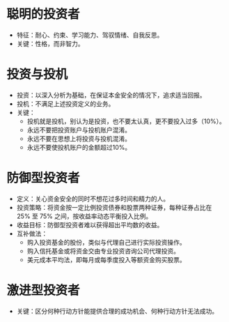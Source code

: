 # 聪明的投资者
* 特征：耐心、约束、学习能力、驾驭情绪、自我反思。
* 关键：性格，而非智力。

# 投资与投机
* 投资：以深入分析为基础，在保证本金安全的情况下，追求适当回报。
* 投机：不满足上述投资定义的业务。
* 关键：
    * 投机就是投机，别认为是投资，也不要太认真，更不要投入过多（10%）。
    * 永远不要把投资账户与投机账户混淆。
    * 永远不要在思想上将投资与投机混淆。
    * 永远不要使投机账户的金额超过10%。

# 防御型投资者
* 定义：关心资金安全的同时不想花过多时间和精力的人。
* 投资策略：将资金按一定比例投资债券和股票两种证券，每种证券占比在 25% 至 75% 之间，按收益率动态平衡投入比例。
* 收益目标：防御型投资者难以获得超出平均数的收益。
* 互补做法：
    * 购入投资基金的股份，类似与代理自己进行实际投资操作。
    * 购入信托基金或将资金交由专业投资咨询公司代理投资。
    * 美元成本平均法，即每月或每季度投入等额资金购买股票。

# 激进型投资者
* 关键：区分何种行动方针能提供合理的成功机会、何种行动方针无法成功。